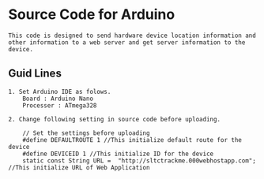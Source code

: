 # Source Code for Arduino

	This code is designed to send hardware device location information and other information to a web server and get server information to the device.

## Guid Lines

	1. Set Arduino IDE as folows.
        Board : Arduino Nano
        Processer : ATmega328
	
	2. Change following setting in source code before uploading.
	
        // Set the settings before uploading
        #define DEFAULTROUTE 1 //This initialize default route for the device
        #define DEVICEID 1 //This initialize ID for the device
        static const String URL =  "http://sltctrackme.000webhostapp.com"; //This initialize URL of Web Application